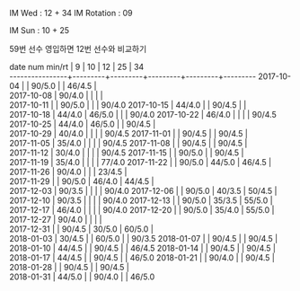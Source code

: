 IM Wed      : 12 + 34
IM Rotation :      09

IM Sun      : 10 + 25 

59번 선수 영입하면 12번 선수와 비교하기

date num min/rt |    9    |    10   |    12   |    25   |    34   
----------------+---------+---------+---------+---------+---------
2017-10-04      |         |  90/5.0 |         |  46/4.5 |        
2017-10-08      |  90/4.0 |         |         |         |        
2017-10-11      |         |  90/5.0 |         |         |  90/4.0 
2017-10-15      |  44/4.0 |         |  90/4.5 |         |         
2017-10-18      |  44/4.0 |  46/5.0 |         |         |  90/4.0 
2017-10-22      |  46/4.0 |         |         |         |  90/4.5
2017-10-25      |  44/4.0 |  46/5.0 |         |  90/4.5 |        
2017-10-29      |  40/4.0 |         |         |         |  90/4.5
2017-11-01      |         |  90/4.5 |         |  90/4.5 |        
2017-11-05      |  35/4.0 |         |         |         |  90/4.5
2017-11-08      |         |  90/4.5 |         |  90/4.5 |        
2017-11-12      |  30/4.0 |         |         |         |  90/4.5
2017-11-15      |         |  90/5.0 |         |  90/4.5 |        
2017-11-19      |  35/4.0 |         |         |         |  77/4.0
2017-11-22      |         |  90/5.0 |  44/5.0 |  46/4.5 |        
2017-11-26      |  90/4.0 |         |         |  23/4.5 |        
2017-11-29      |         |  90/5.0 |  46/4.0 |  44/4.5 |        
2017-12-03      |  90/3.5 |         |         |         |  90/4.0
2017-12-06      |         |  90/5.0 |  40/3.5 |  50/4.5 |        
2017-12-10      |  90/3.5 |         |         |         |  90/4.0
2017-12-13      |         |  90/5.0 |  35/3.5 |  55/5.0 |        
2017-12-17      |  46/4.0 |         |         |         |  90/4.0
2017-12-20      |         |  90/5.0 |  35/4.0 |  55/5.0 |        
2017-12-27      |  90/4.0 |         |         |         |        
2017-12-31      |         |  90/4.5 |  30/5.0 |  60/5.0 |        
2018-01-03      |  30/4.5 |         |  60/5.0 |         |  90/3.5
2018-01-07      |         |  90/4.5 |         |  90/4.5 |        
2018-01-10      |  44/4.5 |         |  90/4.5 |         |  46/4.5
2018-01-14      |         |  90/4.5 |         |  90/4.5 |        
2018-01-17      |  44/4.5 |         |  90/4.5 |         |  46/5.0
2018-01-21      |         |  90/4.0 |         |  90/4.5 |        
2018-01-28      |         |  90/4.5 |         |  90/4.5 |        
2018-01-31      |  44/5.0 |         |  90/4.0 |         |  46/5.0

